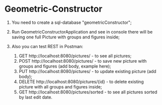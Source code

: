 # Geometric-Constructor

1. You need to create a sql-database "geometricConstructor";

2. Run GeometricConstructorApplication and see in console there will be saving one full Picture with groups and figures inside;

3. Also you can test REST in Postman:
    1) GET    http://localhost:8080/pictures/       - to see all pictures;
    2) POST   http://localhost:8080/pictures/       - to save new picture with groups and figures (add body, example here);
    3) PUT    http://localhost:8080/pictures/       - to update existing picture (add body);
    4) DELETE http://localhost:8080/pictures/{id}   - to delete existing picture with all groups and figures inside;
    5) GET    http://localhost:8080/pictures/sorted - to see all pictures sorted by last edit date.
    
